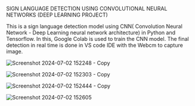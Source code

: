SIGN LANGUAGE DETECTION USING CONVOLUTIONAL NEURAL NETWORKS (DEEP LEARNING PROJECT)

This is a sign language detection model using CNN( Convolution Neural Network - Deep Learning neural network architecture) in Python and Tensorflow.
In this, Google Colab is used to train the CNN model. The final detection in real time is done in VS code IDE with the Webcm to capture image.

![Screenshot 2024-07-02 152248 - Copy](https://github.com/PoojaMurthy03/Sign_Language_Detection/assets/166392655/1afc536c-aed4-487c-a592-e380aae09b31)

![Screenshot 2024-07-02 152303 - Copy](https://github.com/PoojaMurthy03/Sign_Language_Detection/assets/166392655/26f9ca9f-7a7e-44d7-bc68-424a4c23aa9c)

![Screenshot 2024-07-02 152444 - Copy](https://github.com/PoojaMurthy03/Sign_Language_Detection/assets/166392655/9109889d-85aa-4408-9795-96a35150baa2)

![Screenshot 2024-07-02 152605](https://github.com/PoojaMurthy03/Sign_Language_Detection/assets/166392655/1f8b3283-a097-43cf-85d6-fb4374db733c)

